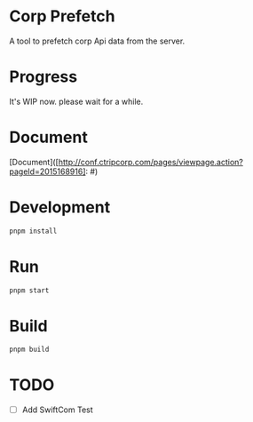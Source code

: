 # Corp Prefetch
A tool to prefetch corp Api data from the server.

# Progress
It's WIP now. please wait for a while.

# Document
[Document]([http://conf.ctripcorp.com/pages/viewpage.action?pageId=2015168916]: #)

# Development
```bash
pnpm install
```
# Run
```bash
pnpm start
```

# Build
```bash
pnpm build
```

# TODO
- [ ] Add SwiftCom Test